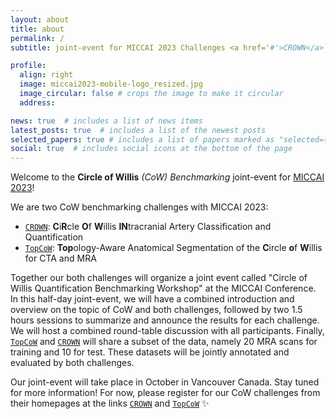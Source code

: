 ```yaml
---
layout: about
title: about
permalink: /
subtitle: joint-event for MICCAI 2023 Challenges <a href='#'>CROWN</a> & <a href='#'>TopCoW</a>

profile:
  align: right
  image: miccai2023-mobile-logo_resized.jpg
  image_circular: false # crops the image to make it circular
  address:

news: true  # includes a list of news items
latest_posts: true  # includes a list of the newest posts
selected_papers: true # includes a list of papers marked as "selected={true}"
social: true  # includes social icons at the bottom of the page
---
```


Welcome to the **Circle of Willis** _(CoW) Benchmarking_ joint-event for [MICCAI 2023](https://conferences.miccai.org/2023/en/)!


We are two CoW benchmarking challenges with MICCAI 2023:
>
- [`CROWN`](#): **C**i**R**cle **O**f **W**illis **IN**tracranial Artery Classification and Quantification
- [`TopCoW`](#): **Top**ology-Aware Anatomical Segmentation of the **C**ircle **o**f **W**illis for CTA and MRA

Together our both challenges will organize a joint event called "Circle of Willis Quantification Benchmarking Workshop" at the MICCAI Conference. In this half-day joint-event, we will have a combined introduction and overview on the topic of CoW and both challenges, followed by two 1.5 hours sessions to summarize and announce the results for each challenge. We will host a combined round-table discussion with all participants. Finally, [`TopCoW`](#) and [`CROWN`](#) will share a subset of the data, namely 20 MRA scans for training and 10 for test. These datasets will be jointly annotated and evaluated by both challenges.

Our joint-event will take place in October in Vancouver Canada. Stay tuned for more information! For now, please register for our CoW challenges from their homepages at the links [`CROWN`](#) and [`TopCoW`](#) :sparkles:
